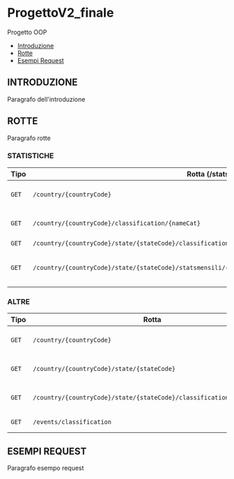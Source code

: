 # ProgettoV2_finale
Progetto OOP

* [Introduzione](#introduzione)
* [Rotte](#rotte)
* [Esempi Request](#esempi_request)


<div id = introduzione />

## INTRODUZIONE
Paragrafo dell'introduzione

<div id = rotte />

## ROTTE
Paragrafo rotte

### STATISTICHE

|**Tipo**| **Rotta** (/stats)                                                    | **Descrizione**                   |**Parametri**                                            |
|--------|-----------------------------------------------------------------------|-----------------------------------|---------------------------------------------------------|
|` GET ` | `/country/{countryCode}`                                              |Restituisce le statistiche         | `countryCode`,`                                         |
|` GET ` | `/country/{countryCode}/classification/{nameCat}`                     |Restituisce le statistiche         | `countryCode`,`nameCat`                                 |
|` GET ` | `/country/{countryCode}/state/{stateCode}/classification/{nameClass}/startdate/{start}/enddate/{end}`|    | `countryCode`,`stateCode`,`nameClass`,`start`,`end`     |
|` GET ` | `/country/{countryCode}/state/{stateCode}/statsmensili/{anno}`        |Restituisce le statistiche annuali | `countryCode`,`stateCode`,`anno`                        |
  
  
### ALTRE

|**Tipo**| **Rotta**                                                             | **Descrizione**                   |**Parametri**                                            |
|--------|-----------------------------------------------------------------------|-----------------------------------|---------------------------------------------------------|
|` GET ` | `/country/{countryCode}`                                              |Restituisce il numero degli eventi | `countryCode`                                           |
|` GET ` | `/country/{countryCode}/state/{stateCode}`                            |Restituisce il numero degli eventi | `countryCode`,`stateCode`                               |
|` GET ` | `/country/{countryCode}/state/{stateCode}/classification/{nameClass}` |Restituisce il numero degli eventi | `countryCode`,`stateCode`,`nameClass`                   |
|` GET ` | `/events/classification`                                              |Restituisce le classificazioni     |                                                         | 


## ESEMPI REQUEST
Paragrafo esempo request
